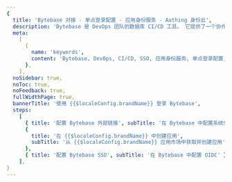 ```yaml
---
{
  title: 'Bytebase 对接 - 单点登录配置 - 应用身份服务 - Authing 身份云',
  description: 'Bytebase 是 DevOps 团队的数据库 CI/CD 工具。 它提供了一个协作工作区来帮助开发人员和 DBA 管理数据库开发生命周期。',
  meta:
    [
      {
        name: 'keywords',
        content: 'Bytebase, DevOps, CI/CD, SSO, 应用身份服务, 单点登录配置, Authing身份云',
      },
    ],
  noSidebar: true,
  noToc: true,
  noFeedback: true,
  fullWidthPage: true,
  bannerTitle: '使用 {{$localeConfig.brandName}} 登录 Bytebase',
  steps:
    [
      { title: '配置 Bytebase 外部链接', subTitle: '在 Bytebase 中配置系统外部链接' },
      {
        title: '在 {{$localeConfig.brandName}} 中创建应用',
        subTitle: '从 {{$localeConfig.brandName}} 应用市场中获取并创建应用',
      },
      { title: '配置 Bytebase SSO', subTitle: '在 Bytebase 中配置 OIDC' }
    ],
}
---
```


<IntegrationDetail/>
